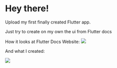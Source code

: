 # Hey there!

Upload my first finally created Flutter app.

Just try to create on my own the ui from Flutter docs


How it looks at Flutter Docs Website:
![]("https://github.com/KirilDev/flutter-simple-app/blob/main/screen2.jpg")


And what I created:

![]("https://github.com/KirilDev/flutter-simple-app/blob/main/screen1.jpg")
